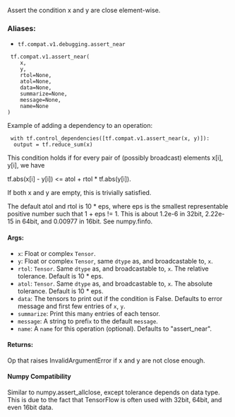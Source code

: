 
Assert the condition x and y are close element-wise.
### Aliases:
- `tf.compat.v1.debugging.assert_near`

```
 tf.compat.v1.assert_near(
    x,
    y,
    rtol=None,
    atol=None,
    data=None,
    summarize=None,
    message=None,
    name=None
)
```

Example of adding a dependency to an operation:

```
 with tf.control_dependencies([tf.compat.v1.assert_near(x, y)]):
  output = tf.reduce_sum(x)
```

This condition holds if for every pair of (possibly broadcast) elements x[i], y[i], we have

tf.abs(x[i] - y[i]) <= atol + rtol * tf.abs(y[i]).

If both x and y are empty, this is trivially satisfied.

The default atol and rtol is 10 * eps, where eps is the smallest representable positive number such that 1 + eps != 1. This is about 1.2e-6 in 32bit, 2.22e-15 in 64bit, and 0.00977 in 16bit. See numpy.finfo.
#### Args:
- `x`: Float or comple`x` `Tensor`.
- `y`: Float or comple`x` `Tensor`, same `dtype` as, and broadcastable to, `x`.
- `rtol`: `Tensor`. Same `dtype` as, and broadcastable to, `x`. The relative tolerance. Default is 10 * eps.
- `atol`: `Tensor`. Same `dtype` as, and broadcastable to, `x`. The absolute tolerance. Default is 10 * eps.
- `data`: The tensors to print out if the condition is False. Defaults to error message and first few entries of `x`, `y`.
- `summarize`: Print this man`y` entries of each tensor.
- `message`: A string to prefi`x` to the default `message`.
- `name`: A `name` for this operation (optional). Defaults to "assert_near".
#### Returns:

Op that raises InvalidArgumentError if x and y are not close enough.
#### Numpy Compatibility

Similar to numpy.assert_allclose, except tolerance depends on data type. This is due to the fact that TensorFlow is often used with 32bit, 64bit, and even 16bit data.
